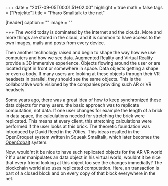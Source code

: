 +++
date = "2017-09-05T00:01:51+02:00"
highlight = true
math = false
tags = ["Projekte"]
title = "Pharo Smalltalk to the net"

[header]
  caption = ""
  image = ""

+++
The world today is dominated by the internet and the clouds. More and more things are stored in the cloud, and it is common to have access to the own images, mails and posts from  every device.

Then another technology raised and begin to shape the way how we use computers and how we see data. Augmented Reality and Virtual Reality provide a 3D immersive experience.  Objects flowing around the user or are located right in front or somewhere in space. Data objects getting a shape or even a body. If many users are looking at these objects through their VR headsets in parallel, they should see the same objects. This is the collaborative work visioned by the companies providing such AR or VR headsets.

Some years ago, there was a great idea of how to keep synchronized these data objects for many users. the basic approach was to replicate computation, not data. If one user changes for example the length of a brick in data space, the calculations needed for stretching the brick were replicated. This means at every client, this stretching calculations were performed if the user looks at this brick. The theoretic foundation was introduced by David Reed in the 70ties.
This ideas resulted in the OpenCroquet system written in Squeak Smalltalk, which later becomes the [OpenCobalt](http://www.opencobalt.net/) system.

Now, would'nt it be nice to have such replicated objects for the AR VR world ? If a user manipulates an data object in his virtual world, wouldnt it be nice that every friend looking at this object too see the changes immediatly? The blockchain world also uses replicated computation. Here, an transaction is part of a closed block and on every copy of that block everywhere in the net.
